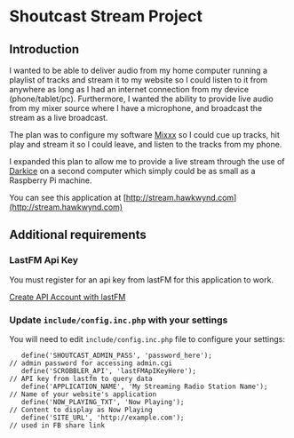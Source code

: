 # Shoutcast Stream Project

## Introduction
I wanted to be able to deliver audio from my home computer running a playlist of tracks and stream it to my website so I could listen to it
from anywhere as long as I had an internet connection from my device (phone/tablet/pc). Furthermore, I wanted the ability to provide live audio
from my mixer source where I have a microphone, and broadcast the stream as a live broadcast.

The plan was to configure my software [Mixxx](https://www.mixxx.org/) so I could cue up tracks, hit play and stream it so I could leave, and listen to the tracks from my phone.

I expanded this plan to allow me to provide a live stream through the use of [Darkice](http://manpages.ubuntu.com/manpages/trusty/man1/darkice.1.html) on a second computer which simply could be as small as a Raspberry Pi machine.

You can see this application at [http://stream.hawkwynd.com](http://stream.hawkwynd.com)

## Additional requirements

### LastFM Api Key
You must register for an api key from lastFM for this application to work.

[Create API Account with lastFM](https://www.last.fm/api/account/create)

### Update `include/config.inc.php` with your settings

You will need to edit `include/config.inc.php` file to configure your settings:

```define('SHOUTCAST_HOST', 'http://##.###.###.####:8000');             // url:port to your shoutcast server
   define('SHOUTCAST_ADMIN_PASS', 'password_here');                     // admin password for accessing admin.cgi
   define('SCROBBLER_API', 'lastFMApIKeyHere');                         // API key from lastfm to query data
   define('APPLICATION_NAME', 'My Streaming Radio Station Name');       // Name of your website's application
   define('NOW_PLAYING_TXT', 'Now Playing');                            // Content to display as Now Playing
   define('SITE_URL', 'http://example.com');                            // used in FB share link

```

